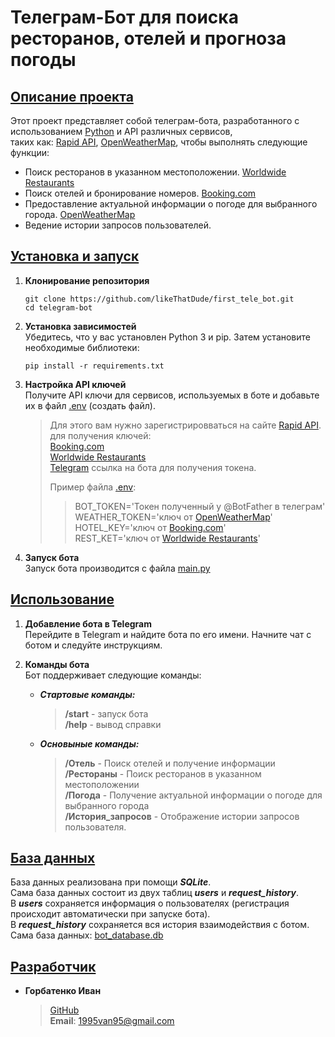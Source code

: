 # Телеграм-Бот для поиска ресторанов, отелей и прогноза погоды

<u> Описание проекта</u>
-


Этот проект представляет собой телеграм-бота, разработанного с использованием <u>Python</u> и API
различных сервисов,   
таких как:  [Rapid API](https://rapidapi.com/hub), [OpenWeatherMap](https://openweathermap.org/),
чтобы выполнять следующие функции:

* Поиск ресторанов в указанном
  местоположении. [Worldwide Restaurants](https://rapidapi.com/ptwebsolution/api/worldwide-restaurants)
* Поиск отелей и бронирование номеров. [Booking.com](https://rapidapi.com/tipsters/api/booking-com)
* Предоставление актуальной информации о погоде для выбранного города. [OpenWeatherMap](https://openweathermap.org/)
* Ведение истории запросов пользователей.

<u> Установка и запуск</u>
-

1. **Клонирование репозитория**
    ```
    git clone https://github.com/likeThatDude/first_tele_bot.git
    cd telegram-bot
    ```
2. **Установка зависимостей**  
   Убедитесь, что у вас установлен Python 3 и pip. Затем установите необходимые библиотеки:
    ```
    pip install -r requirements.txt
    ```
3. **Настройка API ключей**   
   Получите API ключи для сервисов, используемых в боте
   и добавьте их в файл [.env](.env) (создать файл).
   > Для этого вам нужно зарегистрировваться на сайте [Rapid API](https://rapidapi.com/hub).  
   для получения ключей:   
   [Booking.com](https://rapidapi.com/tipsters/api/booking-com)   
   [Worldwide Restaurants](https://rapidapi.com/ptwebsolution/api/worldwide-restaurants)   
   [Telegram](https://t.me/BotFather) ссылка на бота для получения токена.
   >
   > Пример файла [.env](.env):
   >> BOT_TOKEN='Токен полученный у @BotFather в телеграм'  
   WEATHER_TOKEN='ключ от [OpenWeatherMap](https://openweathermap.org/)'   
   HOTEL_KEY='ключ от [Booking.com](https://rapidapi.com/tipsters/api/booking-com)'   
   REST_KET='ключ от [Worldwide Restaurants](https://rapidapi.com/ptwebsolution/api/worldwide-restaurants)'

4. **Запуск бота**   
   Запуск бота производится с файла [main.py](main.py)

<u> Использование</u>
-

1. **Добавление бота в Telegram**  
   Перейдите в Telegram и найдите бота по его имени. Начните чат с ботом и следуйте инструкциям.


2. **Команды бота**   
   Бот поддерживает следующие команды:
    * _**Стартовые команды:**_
      > **/start** - запуск бота     
      **/help** - вывод справки
    * _**Основыные команды:**_
      > **/Отель** - Поиск отелей и получение информации    
      **/Рестораны** - Поиск ресторанов в указанном местоположении   
      **/Погода** - Получение актуальной информации о погоде для выбранного города  
      **/История_запросов** - Отображение истории запросов пользователя.

<u> База данных</u>
-

База данных реализована при помощи **_SQLite_**.   
Сама база данных состоит из двух таблиц **_users_** и **_request_history_**.   
В **_users_** сохраняется информация о пользователях (регистрация происходит автоматически при запуске бота).   
В **_request_history_** сохраняется вся история взаимодействия с ботом.   
Сама база данных: [bot_database.db](bot_database.db)

<u> Разработчик</u>
-

* __Горбатенко Иван__
  > [GitHub](https://github.com/likeThatDude)  
  **Email**: 1995van95@gmail.com
